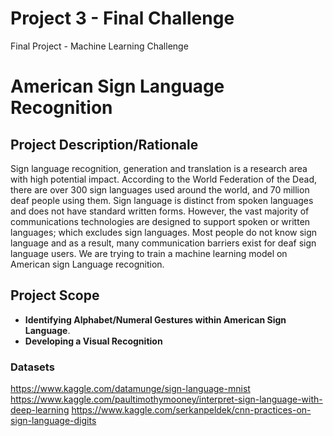 # Project 3 - Final Challenge
Final Project - Machine Learning Challenge

# American Sign Language Recognition

## Project Description/Rationale
Sign language recognition, generation and translation is a research area with high potential impact. According to the World Federation of the Dead, there are over 300 sign languages used around the world, and 70 million deaf people using them. Sign language is distinct from spoken languages and does not have standard written forms. However, the vast majority of communications technologies are designed to support spoken or written languages; which excludes sign languages. Most people do not know sign language and as a result, many communication barriers exist for deaf sign language users. We are trying to train a machine learning model on American sign Language recognition.


## Project Scope
* **Identifying Alphabet/Numeral Gestures within American Sign Language**.
* **Developing a Visual Recognition**

### Datasets
<https://www.kaggle.com/datamunge/sign-language-mnist>
<https://www.kaggle.com/paultimothymooney/interpret-sign-language-with-deep-learning>
<https://www.kaggle.com/serkanpeldek/cnn-practices-on-sign-language-digits>